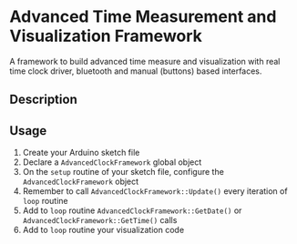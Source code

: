 # Advanced Time Measurement and Visualization Framework
A framework to build advanced time measure and visualization with real time clock driver, bluetooth and manual (buttons) based interfaces. 

## Description

## Usage
1. Create your Arduino sketch file
2. Declare a `AdvancedClockFramework` global object
3. On the `setup` routine of your sketch file, configure the `AdvancedClockFramework` object
4. Remember to call `AdvancedClockFramework::Update()` every iteration of `loop` routine
5. Add to `loop` routine `AdvancedClockFramework::GetDate()` or `AdvancedClockFramework::GetTime()` calls
5. Add to `loop` routine your visualization code